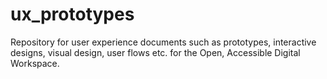 # ux_prototypes
Repository for user experience documents such as prototypes, interactive designs, visual design, user flows etc. for the Open, Accessible Digital Workspace.  
